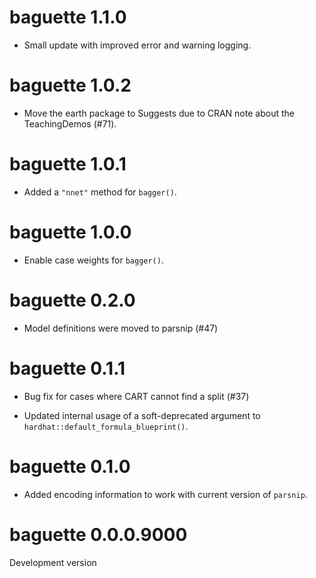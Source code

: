 # baguette 1.1.0

* Small update with improved error and warning logging. 

# baguette 1.0.2

* Move the earth package to Suggests due to CRAN note about the TeachingDemos (#71).

# baguette 1.0.1

* Added a `"nnet"` method for `bagger()`. 

# baguette 1.0.0

* Enable case weights for `bagger()`. 

# baguette 0.2.0

* Model definitions were moved to parsnip (#47)

# baguette 0.1.1

* Bug fix for cases where CART cannot find a split (#37)

* Updated internal usage of a soft-deprecated argument to `hardhat::default_formula_blueprint()`.

# baguette 0.1.0

* Added encoding information to work with current version of `parsnip`. 

# baguette 0.0.0.9000

Development version

